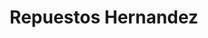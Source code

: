 ---
title: "Repuestos Hernandez"
url: /jinotega/repuestos-hernandez/
shop: reparación de automóviles
---